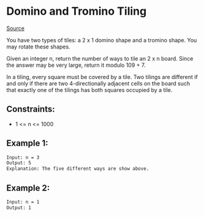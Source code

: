 # Domino and Tromino Tiling
[Source](https://leetcode.com/problems/domino-and-tromino-tiling/)

You have two types of tiles: a 2 x 1 domino shape and a tromino shape. You may rotate these shapes.

Given an integer n, return the number of ways to tile an 2 x n board. Since the answer may be very large, return it modulo 109 + 7.

In a tiling, every square must be covered by a tile. Two tilings are different if and only if there are two 4-directionally adjacent cells on the board such that exactly one of the tilings has both squares occupied by a tile.

## Constraints:

 - 1 <= n <= 1000

## Example 1:
```sh
Input: n = 3
Output: 5
Explanation: The five different ways are show above.
```

## Example 2:
```sh
Input: n = 1
Output: 1
```
